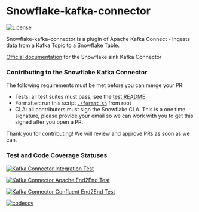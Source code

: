 # Snowflake-kafka-connector
[![License](http://img.shields.io/:license-Apache%202-brightgreen.svg)](http://www.apache.org/licenses/LICENSE-2.0.txt)

Snowflake-kafka-connector is a plugin of Apache Kafka Connect - ingests data from a Kafka Topic to a Snowflake Table. 

[Official documentation](https://docs.snowflake.com/en/user-guide/kafka-connector) for the Snowflake sink Kafka Connector

### Contributing to the Snowflake Kafka Connector
The following requirements must be met before you can merge your PR:
- Tests: all test suites must pass, see the [test README](https://github.com/snowflakedb/snowflake-kafka-connector/blob/master/README-TEST.md)
- Formatter: run this script [`./format.sh`](https://github.com/snowflakedb/snowflake-kafka-connector/blob/master/format.sh) from root
- CLA: all contributers must sign the Snowflake CLA. This is a one time signature, please provide your email so we can work with you to get this signed after you open a PR.

Thank you for contributing! We will review and approve PRs as soon as we can.

### Test and Code Coverage Statuses

[![Kafka Connector Integration Test](https://github.com/snowflakedb/snowflake-kafka-connector/actions/workflows/IntegrationTest.yml/badge.svg?branch=master)](https://github.com/snowflakedb/snowflake-kafka-connector/actions/workflows/IntegrationTest.yml)

[![Kafka Connector Apache End2End Test](https://github.com/snowflakedb/snowflake-kafka-connector/actions/workflows/End2EndTestApache.yml/badge.svg?branch=master)](https://github.com/snowflakedb/snowflake-kafka-connector/actions/workflows/End2EndTestApache.yml)

[![Kafka Connector Confluent End2End Test](https://github.com/snowflakedb/snowflake-kafka-connector/actions/workflows/End2EndTestConfluent.yml/badge.svg?branch=master)](https://github.com/snowflakedb/snowflake-kafka-connector/actions/workflows/End2EndTestConfluent.yml)

[![codecov](https://codecov.io/gh/snowflakedb/snowflake-kafka-connector/branch/master/graph/badge.svg)](https://codecov.io/gh/snowflakedb/snowflake-kafka-connector)
